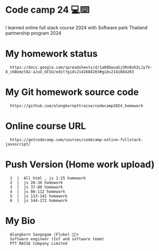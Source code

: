 # Code camp 24 💻⌨️

I learned online full stack course 2024 with Software park Thailand partnership program 2024


# My homework status 
      https://docs.google.com/spreadsheets/d/1a0dbwuaGjSRn0oh2LJy7V-8_cbBomztA2-aJuU_OCSU/edit?gid=2141684203#gid=2141684203 


# My Git homework source code
      https://github.com/alongkornpttraise/codecamp2024_homework


# Online course URL
      https://getcodecamp.com/courses/codecamp-online-fullstack-javascript/ 

      
# Push Version (Home work upload)

      1  |  All html , js 1-25 homework
      2  |  js 26-36 homework
      3  |  js 37-80 homework
      4  |  js 86-112 homework
      5  |  js 113-142 homework
      6  |  js 144-172 homework
      

# My Bio

      Alongkorn Sangngam (Fluke) 👨🤖☀️
      Software engineer (IoT and software team)
      PTT RAISE Company Limited

